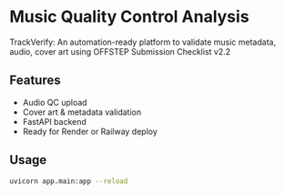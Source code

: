 # Music Quality Control Analysis

TrackVerify: An automation-ready platform to validate music metadata, audio, cover art using OFFSTEP Submission Checklist v2.2

## Features
- Audio QC upload
- Cover art & metadata validation
- FastAPI backend
- Ready for Render or Railway deploy

## Usage
```bash
uvicorn app.main:app --reload
```
